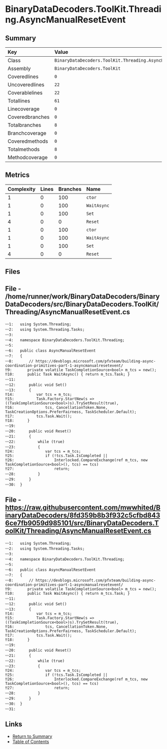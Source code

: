 ﻿# BinaryDataDecoders.ToolKit.Threading.AsyncManualResetEvent

## Summary

| Key             | Value                                                        |
| :-------------- | :----------------------------------------------------------- |
| Class           | `BinaryDataDecoders.ToolKit.Threading.AsyncManualResetEvent` |
| Assembly        | `BinaryDataDecoders.ToolKit`                                 |
| Coveredlines    | `0`                                                          |
| Uncoveredlines  | `22`                                                         |
| Coverablelines  | `22`                                                         |
| Totallines      | `61`                                                         |
| Linecoverage    | `0`                                                          |
| Coveredbranches | `0`                                                          |
| Totalbranches   | `8`                                                          |
| Branchcoverage  | `0`                                                          |
| Coveredmethods  | `0`                                                          |
| Totalmethods    | `8`                                                          |
| Methodcoverage  | `0`                                                          |

## Metrics

| Complexity | Lines | Branches | Name        |
| :--------- | :---- | :------- | :---------- |
| 1          | 0     | 100      | `ctor`      |
| 1          | 0     | 100      | `WaitAsync` |
| 1          | 0     | 100      | `Set`       |
| 4          | 0     | 0        | `Reset`     |
| 1          | 0     | 100      | `ctor`      |
| 1          | 0     | 100      | `WaitAsync` |
| 1          | 0     | 100      | `Set`       |
| 4          | 0     | 0        | `Reset`     |

## Files

## File - /home/runner/work/BinaryDataDecoders/BinaryDataDecoders/src/BinaryDataDecoders.ToolKit/Threading/AsyncManualResetEvent.cs

```CSharp
〰1:   using System.Threading;
〰2:   using System.Threading.Tasks;
〰3:   
〰4:   namespace BinaryDataDecoders.ToolKit.Threading;
〰5:   
〰6:   public class AsyncManualResetEvent
〰7:   {
〰8:       // https://devblogs.microsoft.com/pfxteam/building-async-coordination-primitives-part-1-asyncmanualresetevent/
‼9:       private volatile TaskCompletionSource<bool> m_tcs = new();
‼10:      public Task WaitAsync() { return m_tcs.Task; }
〰11:  
〰12:      public void Set()
〰13:      {
‼14:          var tcs = m_tcs;
‼15:          Task.Factory.StartNew(s => ((TaskCompletionSource<bool>)s).TrySetResult(true),
‼16:              tcs, CancellationToken.None, TaskCreationOptions.PreferFairness, TaskScheduler.Default);
‼17:          tcs.Task.Wait();
‼18:      }
〰19:  
〰20:      public void Reset()
〰21:      {
〰22:          while (true)
〰23:          {
‼24:              var tcs = m_tcs;
‼25:              if (!tcs.Task.IsCompleted ||
‼26:                  Interlocked.CompareExchange(ref m_tcs, new TaskCompletionSource<bool>(), tcs) == tcs)
‼27:                  return;
〰28:          }
〰29:      }
〰30:  }
```

## File - https://raw.githubusercontent.com/mwwhited/BinaryDataDecoders/8fd359b8b3f932c5cfbd8436ce7fb9059d985101/src/BinaryDataDecoders.ToolKit/Threading/AsyncManualResetEvent.cs

```CSharp
〰1:   using System.Threading;
〰2:   using System.Threading.Tasks;
〰3:   
〰4:   namespace BinaryDataDecoders.ToolKit.Threading;
〰5:   
〰6:   public class AsyncManualResetEvent
〰7:   {
〰8:       // https://devblogs.microsoft.com/pfxteam/building-async-coordination-primitives-part-1-asyncmanualresetevent/
‼9:       private volatile TaskCompletionSource<bool> m_tcs = new();
‼10:      public Task WaitAsync() { return m_tcs.Task; }
〰11:  
〰12:      public void Set()
〰13:      {
‼14:          var tcs = m_tcs;
‼15:          Task.Factory.StartNew(s => ((TaskCompletionSource<bool>)s).TrySetResult(true),
‼16:              tcs, CancellationToken.None, TaskCreationOptions.PreferFairness, TaskScheduler.Default);
‼17:          tcs.Task.Wait();
‼18:      }
〰19:  
〰20:      public void Reset()
〰21:      {
〰22:          while (true)
〰23:          {
‼24:              var tcs = m_tcs;
‼25:              if (!tcs.Task.IsCompleted ||
‼26:                  Interlocked.CompareExchange(ref m_tcs, new TaskCompletionSource<bool>(), tcs) == tcs)
‼27:                  return;
〰28:          }
〰29:      }
〰30:  }
〰31:  
```

## Links

* [Return to Summary](Summary.md)
* [Table of Contents](../TOC.md)

